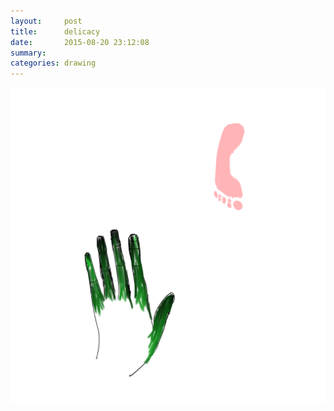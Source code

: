 ```yaml
---
layout:     post
title:      delicacy
date:       2015-08-20 23:12:08
summary:    
categories: drawing
---
```

![delicacy](/images/blog/delicacy.png "")